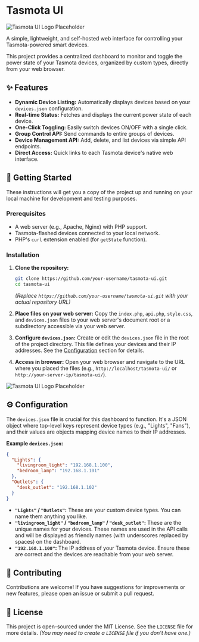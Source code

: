 # Tasmota UI

![Tasmota UI Logo Placeholder](https://i.imgur.com/1X18YVf.png)

A simple, lightweight, and self-hosted web interface for controlling your Tasmota-powered smart devices.

This project provides a centralized dashboard to monitor and toggle the power state of your Tasmota devices, organized by custom types, directly from your web browser.

## ✨ Features

*   **Dynamic Device Listing:** Automatically displays devices based on your `devices.json` configuration.
*   **Real-time Status:** Fetches and displays the current power state of each device.
*   **One-Click Toggling:** Easily switch devices ON/OFF with a single click.
*   **Group Control API:** Send commands to entire groups of devices.
*   **Device Management API:** Add, delete, and list devices via simple API endpoints.
*   **Direct Access:** Quick links to each Tasmota device's native web interface.

## 🚀 Getting Started

These instructions will get you a copy of the project up and running on your local machine for development and testing purposes.

### Prerequisites

*   A web server (e.g., Apache, Nginx) with PHP support.
*   Tasmota-flashed devices connected to your local network.
*   PHP's `curl` extension enabled (for `getState` function).

### Installation

1.  **Clone the repository:**
    ```bash
    git clone https://github.com/your-username/tasmota-ui.git
    cd tasmota-ui
    ```
    *(Replace `https://github.com/your-username/tasmota-ui.git` with your actual repository URL)*

2.  **Place files on your web server:**
    Copy the `index.php`, `api.php`, `style.css`, and `devices.json` files to your web server's document root or a subdirectory accessible via your web server.

3.  **Configure `devices.json`:**
    Create or edit the `devices.json` file in the root of the project directory. This file defines your devices and their IP addresses. See the [Configuration](#-configuration) section for details.

4.  **Access in browser:**
    Open your web browser and navigate to the URL where you placed the files (e.g., `http://localhost/tasmota-ui/` or `http://your-server-ip/tasmota-ui/`).

![Tasmota UI Logo Placeholder](https://i.imgur.com/ju98bYW.png)

## ⚙️ Configuration

The `devices.json` file is crucial for this dashboard to function. It's a JSON object where top-level keys represent device types (e.g., "Lights", "Fans"), and their values are objects mapping device names to their IP addresses.

**Example `devices.json`:**

```json
{
  "Lights": {
    "livingroom_light": "192.168.1.100",
    "bedroom_lamp": "192.168.1.101"
  },
  "Outlets": {
    "desk_outlet": "192.168.1.102"
  }
}
```

*   **`"Lights"` / `"Outlets"`:** These are your custom device types. You can name them anything you like.
*   **`"livingroom_light"` / `"bedroom_lamp"` / `"desk_outlet"`:** These are the unique names for your devices. These names are used in the API calls and will be displayed as friendly names (with underscores replaced by spaces) on the dashboard.
*   **`"192.168.1.100"`:** The IP address of your Tasmota device. Ensure these are correct and the devices are reachable from your web server.

## 🤝 Contributing

Contributions are welcome! If you have suggestions for improvements or new features, please open an issue or submit a pull request.

## 📄 License

This project is open-sourced under the MIT License. See the `LICENSE` file for more details. *(You may need to create a `LICENSE` file if you don't have one.)*


